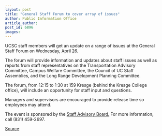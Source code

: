 ```yaml
---
layout: post
title: "General Staff Forum to cover array of issues"
author: Public Information Office
article_author: 
post_id: 6896
images:
---
```


<a name="content" id="content"></a>
<p>
  UCSC staff members will get an update on a range of issues at the General Staff Forum on Wednesday, April 26.
</p>
<p>
  The forum will provide information and updates about staff issues as well as reports from staff representatives on the Transportation Advisory Committee, Campus Welfare Committee, the Council of UC Staff Assemblies, and the Long Range Development Planning Committee.
</p>
<p>
  The forum, from 12:15 to 1:30 at 159 Kresge (behind the Kresge College office), will include an opportunity for staff input and questions.
</p>
<p>
  Managers and supervisors are encouraged to provide release time so employees may attend.
</p>
<p>
  The event is sponsored by the <a href="http://sab.ucsc.edu/">Staff Advisory Board.</a> For more information, call (831) 459-2697.
</p>
<p><a href="http://www1.ucsc.edu/currents/05-06/04-24/brief-forum.asp" title="Permalink to brief-forum">Source</a></p>

